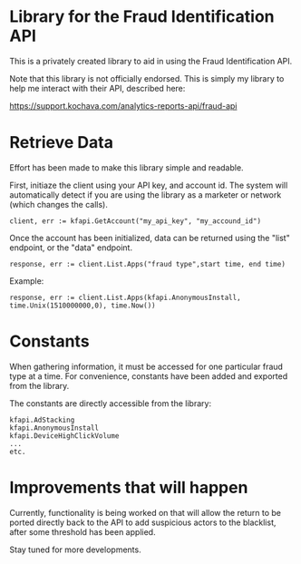 # Library for the Fraud Identification API

This is a privately created library to aid in using the Fraud Identification API.

Note that this library is not officially endorsed. 
This is simply my library to help me interact with their API, described here:

https://support.kochava.com/analytics-reports-api/fraud-api

# Retrieve Data

Effort has been made to make this library simple and readable.

First, initiaze the client using your API key, and account id. The system will automatically detect if you are using the library
as a marketer or network (which changes the calls).

```golang
client, err := kfapi.GetAccount("my_api_key", "my_accound_id")
```

Once the account has been initialized, data can be returned using the "list" endpoint, or the "data" endpoint. 

```golang
response, err := client.List.Apps("fraud type",start time, end time)
```

Example:
```golang
response, err := client.List.Apps(kfapi.AnonymousInstall, time.Unix(1510000000,0), time.Now())
```

# Constants

When gathering information,
it must be accessed for one particular fraud type at a time. For convenience, constants have been added and exported from the library.

The constants are directly accessible from the library:
```golang
kfapi.AdStacking
kfapi.AnonymousInstall
kfapi.DeviceHighClickVolume
...
etc.
```

# Improvements that will happen

Currently, functionality is being worked on that will allow the return to be ported directly back to the API to add suspicious actors to the 
blacklist, after some threshold has been applied.

Stay tuned for more developments.


